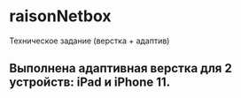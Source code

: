 # raisonNetbox
Техническое задание (верстка + адаптив)

## Выполнена адаптивная верстка для 2 устройств: iPad и iPhone 11.
